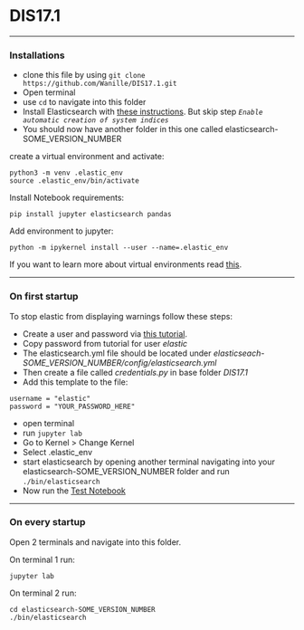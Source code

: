 # DIS17.1
***
### Installations
* clone this file by using `git clone https://github.com/Wanille/DIS17.1.git`
* Open terminal
* use `cd` to navigate into this folder
* Install Elasticsearch with [these instructions](https://www.elastic.co/guide/en/elasticsearch/reference/7.17/targz.html). But skip step *`Enable automatic creation of system indices`* 
* You should now have another folder in this one called elasticsearch-SOME_VERSION_NUMBER

create a virtual environment and activate:  
```
python3 -m venv .elastic_env
source .elastic_env/bin/activate
```

Install Notebook requirements:
```
pip install jupyter elasticsearch pandas
```

Add environment to jupyter:
```
python -m ipykernel install --user --name=.elastic_env
```
If you want to learn more about virtual environments read [this](https://packaging.python.org/en/latest/guides/installing-using-pip-and-virtual-environments/#creating-a-virtual-environment).
***
### On first startup
To stop elastic from displaying warnings follow these steps:
* Create a user and password via [this tutorial](https://www.elastic.co/guide/en/elasticsearch/reference/7.17/security-minimal-setup.html).
* Copy password from tutorial for user *elastic*
* The elasticsearch.yml file should be located under *elasticseach-SOME_VERSION_NUMBER/config/elasticsearch.yml*
* Then create a file called *credentials.py* in base folder *DIS17.1*
* Add this template to the file:

```
username = "elastic"
password = "YOUR_PASSWORD_HERE"
```

* open terminal
* run `jupyter lab`
* Go to Kernel > Change Kernel
* Select .elastic_env
* start elasticsearch by opening another terminal navigating into your elasticsearch-SOME_VERSION_NUMBER folder and run `./bin/elasticsearch`
* Now run the [Test Notebook](./Test.ipynb)
***

### On every startup
Open 2 terminals and navigate into this folder.

On terminal 1 run:
```
jupyter lab
```

On terminal 2 run:
```
cd elasticsearch-SOME_VERSION_NUMBER
./bin/elasticsearch
```
